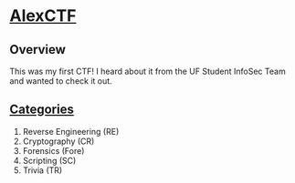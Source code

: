 # [AlexCTF](https://ctftime.org/event/408)
## Overview
This was my first CTF! I heard about it from the UF Student InfoSec Team and wanted to check it out.

## [Categories](https://ctftime.org/event/408/tasks/)
1. Reverse Engineering (RE)
2.  Cryptography (CR)
3. Forensics (Fore)
4.  Scripting (SC)
5.  Trivia (TR)
